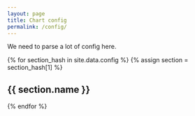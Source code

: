 ```yaml
---
layout: page
title: Chart config
permalink: /config/
---
```


We need to parse a lot of config here.

{% for section_hash in site.data.config %}
{% assign section = section_hash[1] %}
  <h2>{{ section.name }}</h2>
{% endfor %}